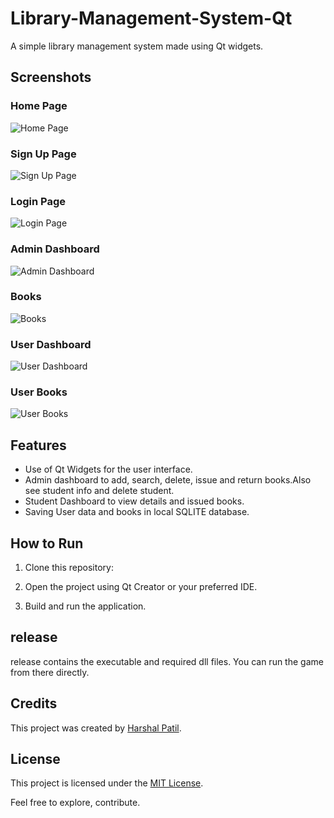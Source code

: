 # Library-Management-System-Qt

A simple library management system made using Qt widgets.

## Screenshots

### Home Page

![Home Page](screenshots/home.png)

### Sign Up Page

![Sign Up Page](screenshots/signup.png)

### Login Page

![Login Page](screenshots/login.png)

### Admin Dashboard

![Admin Dashboard](screenshots/adminDash.png)

### Books

![Books](screenshots/books.png)

### User Dashboard

![User Dashboard](screenshots/userDashboard.png)

### User Books

![User Books](screenshots/userBooks.png)

## Features

- Use of Qt Widgets for the user interface.
- Admin dashboard to add, search, delete, issue and return books.Also see student info and delete student.
- Student Dashboard to view details and issued books.
- Saving User data and books in local SQLITE database.

## How to Run

1. Clone this repository:

2. Open the project using Qt Creator or your preferred IDE.

3. Build and run the application.

## release

 release contains the executable and required dll files. You can run the game from there directly.

## Credits

This project was created by [Harshal Patil](https://github.com/harshal365247).

## License

This project is licensed under the [MIT License](LICENSE).

Feel free to explore, contribute.

